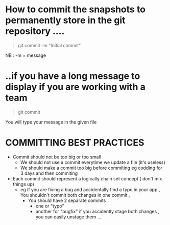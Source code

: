 # How to commit the snapshots to permanently store in the git repository .... 

> git commit -m "Initial commit" 

NB : -m = message 

# ..if you have a long message to display if you are working with a team 

> git commit 

You will type your message in the given file



# COMMITTING BEST PRACTICES 
- Commit should not be too big or too small
    - We should not use a commit everytime we update a file (it's useless)
    - We should make a commit too big before commiting eg codding for 3 days and then commiting 
- Each commit should represent a logically chain set concept ( don't mix things up)
    - eg if you are fixing a bug and accidentally find a typo in your app  , You shouldn't commit both changes in one commit , 
        - You should have 2 separate commits 
            - one or "typo"
            - another for "bugfix"
        if you accidently stage both changes  , you can easily unstage them ... 

